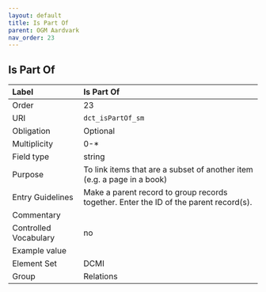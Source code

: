 ```yaml
---
layout: default
title: Is Part Of
parent: OGM Aardvark
nav_order: 23
---
```


## Is Part Of

| Label                 | Is Part Of                                                                                        |
| :-------------------- | :------------------------------------------------------------------------------------------------ |
| Order           | 23                                                                                                |
| URI                   | `dct_isPartOf_sm`                                                                                 |
| Obligation            | Optional                                                                                          |
| Multiplicity          | 0-\*                                                                                              |
| Field type            | string                                                                                            |
| Purpose               | To link items that are a subset of another item (e.g. a page in a book)                           |
| Entry Guidelines      | Make a parent record to group records together. Enter the ID of the parent record(s).             |
| Commentary            |                                                                                                   |
| Controlled Vocabulary | no                                                                                                |
| Example value         |                                                                                                   |
| Element Set           | DCMI                                                                                              |
| Group                 | Relations                                                                                         |
